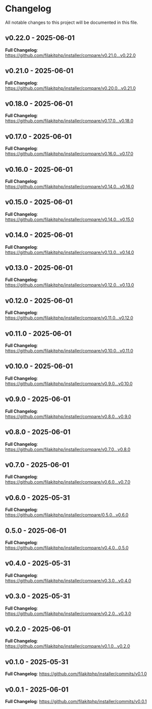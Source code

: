 # Changelog

All notable changes to this project will be documented in this file.

## v0.22.0 - 2025-06-01

**Full Changelog**: https://github.com/filakitphp/installer/compare/v0.21.0...v0.22.0

## v0.21.0 - 2025-06-01

**Full Changelog**: https://github.com/filakitphp/installer/compare/v0.20.0...v0.21.0

## v0.18.0 - 2025-06-01

**Full Changelog**: https://github.com/filakitphp/installer/compare/v0.17.0...v0.18.0

## v0.17.0 - 2025-06-01

**Full Changelog**: https://github.com/filakitphp/installer/compare/v0.16.0...v0.17.0

## v0.16.0 - 2025-06-01

**Full Changelog**: https://github.com/filakitphp/installer/compare/v0.14.0...v0.16.0

## v0.15.0 - 2025-06-01

**Full Changelog**: https://github.com/filakitphp/installer/compare/v0.14.0...v0.15.0

## v0.14.0 - 2025-06-01

**Full Changelog**: https://github.com/filakitphp/installer/compare/v0.13.0...v0.14.0

## v0.13.0 - 2025-06-01

**Full Changelog**: https://github.com/filakitphp/installer/compare/v0.12.0...v0.13.0

## v0.12.0 - 2025-06-01

**Full Changelog**: https://github.com/filakitphp/installer/compare/v0.11.0...v0.12.0

## v0.11.0 - 2025-06-01

**Full Changelog**: https://github.com/filakitphp/installer/compare/v0.10.0...v0.11.0

## v0.10.0 - 2025-06-01

**Full Changelog**: https://github.com/filakitphp/installer/compare/v0.9.0...v0.10.0

## v0.9.0 - 2025-06-01

**Full Changelog**: https://github.com/filakitphp/installer/compare/v0.8.0...v0.9.0

## v0.8.0 - 2025-06-01

**Full Changelog**: https://github.com/filakitphp/installer/compare/v0.7.0...v0.8.0

## v0.7.0 - 2025-06-01

**Full Changelog**: https://github.com/filakitphp/installer/compare/v0.6.0...v0.7.0

## v0.6.0 - 2025-05-31

**Full Changelog**: https://github.com/filakitphp/installer/compare/0.5.0...v0.6.0

## 0.5.0 - 2025-06-01

**Full Changelog**: https://github.com/filakitphp/installer/compare/v0.4.0...0.5.0

## v0.4.0 - 2025-05-31

**Full Changelog**: https://github.com/filakitphp/installer/compare/v0.3.0...v0.4.0

## v0.3.0 - 2025-05-31

**Full Changelog**: https://github.com/filakitphp/installer/compare/v0.2.0...v0.3.0

## v0.2.0 - 2025-06-01

**Full Changelog**: https://github.com/filakitphp/installer/compare/v0.1.0...v0.2.0

## v0.1.0 - 2025-05-31

**Full Changelog**: https://github.com/filakitphp/installer/commits/v0.1.0

## v0.0.1 - 2025-06-01

**Full Changelog**: https://github.com/filakitphp/installer/commits/v0.0.1
